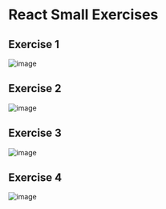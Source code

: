 # React Small Exercises

## Exercise 1

![image](https://user-images.githubusercontent.com/5306791/45717375-149d2200-bb9a-11e8-9895-8aa10baf6c44.png)


## Exercise 2

![image](https://user-images.githubusercontent.com/5306791/45717418-3a2a2b80-bb9a-11e8-88dd-a4500330f1d3.png)

## Exercise 3

![image](https://user-images.githubusercontent.com/5306791/45717446-4a420b00-bb9a-11e8-8293-fbf18a6fe3f3.png)

## Exercise 4

![image](https://user-images.githubusercontent.com/5306791/45717459-5a59ea80-bb9a-11e8-84ed-ebafe33455af.png)
